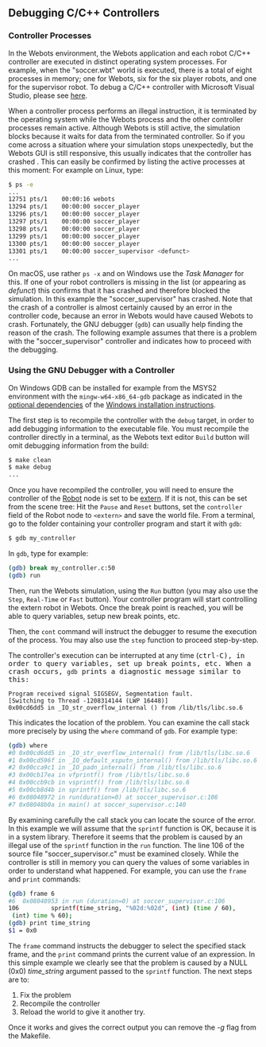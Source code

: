## Debugging C/C++ Controllers

### Controller Processes

In the Webots environment, the Webots application and each robot C/C++ controller are executed in distinct operating system processes.
For example, when the "soccer.wbt" world is executed, there is a total of eight processes in memory; one for Webots, six for the six player robots, and one for the supervisor robot.
To debug a C/C++ controller with Microsoft Visual Studio, please see [here](using-your-ide.md#visual-studio).

When a controller process performs an illegal instruction, it is terminated by the operating system while the Webots process and the other controller processes remain active.
Although Webots is still active, the simulation blocks because it waits for data from the terminated controller.
So if you come across a situation where your simulation stops unexpectedly, but the Webots GUI is still responsive, this usually indicates that the controller has crashed .
This can easily be confirmed by listing the active processes at this moment: For example on Linux, type:

```sh
$ ps -e
...
12751 pts/1    00:00:16 webots
13294 pts/1    00:00:00 soccer_player
13296 pts/1    00:00:00 soccer_player
13297 pts/1    00:00:00 soccer_player
13298 pts/1    00:00:00 soccer_player
13299 pts/1    00:00:00 soccer_player
13300 pts/1    00:00:00 soccer_player
13301 pts/1    00:00:00 soccer_supervisor <defunct>
...
```

On macOS, use rather `ps -x` and on Windows use the *Task Manager* for this.
If one of your robot controllers is missing in the list (or appearing as *defunct*) this confirms that it has crashed and therefore blocked the simulation.
In this example the "soccer\_supervisor" has crashed.
Note that the crash of a controller is almost certainly caused by an error in the controller code, because an error in Webots would have caused Webots to crash.
Fortunately, the GNU debugger (`gdb`) can usually help finding the reason of the crash.
The following example assumes that there is a problem with the "soccer\_supervisor" controller and indicates how to proceed with the debugging.

### Using the GNU Debugger with a Controller

On Windows GDB can be installed for example from the MSYS2 environment with the `mingw-w64-x86_64-gdb` package as indicated in the [optional dependencies](https://github.com/cyberbotics/webots/wiki/Windows-Optional-Dependencies) of the [Windows installation instructions](https://github.com/cyberbotics/webots/wiki/Windows-installation).

The first step is to recompile the controller with the `debug` target, in order to add debugging information to the executable file. 
You must recompile the controller directly in a terminal, as the Webots text editor `Build` button will omit debugging information from the build:

```sh
$ make clean
$ make debug
...
```

Once you have recompiled the controller, you will need to ensure the controller of the [Robot](../reference/robot.md) node is set to be [extern](running-extern-robot-controllers.md).
If it is not, this can be set from the scene tree:
Hit the `Pause` and `Reset` buttons, set the `controller` field of the Robot node to `<extern>` and save the world file.
From a terminal, go to the folder containing your controller program and start it with `gdb`:

```sh
$ gdb my_controller
```

In `gdb`, type for example:

```sh
(gdb) break my_controller.c:50
(gdb) run
```

Then, run the Webots simulation, using the `Run` button (you may also use the `Step`, `Real-Time` or `Fast` button).
Your controller program will start controlling the extern robot in Webots.
Once the break point is reached, you will be able to query variables, setup new break points, etc.

Then, the `cont` command will instruct the debugger to resume the execution of the process.
You may also use the `step` function to proceed step-by-step.

The controller's execution can be interrupted at any time (<kbd>ctrl<kbd>-<kbd>C</kbd>), in order to query variables, set up break points, etc.
When a crash occurs, `gdb` prints a diagnostic message similar to this:

```
Program received signal SIGSEGV, Segmentation fault.
[Switching to Thread -1208314144 (LWP 16448)]
0x00cd6dd5 in _IO_str_overflow_internal () from /lib/tls/libc.so.6
```

This indicates the location of the problem.
You can examine the call stack more precisely by using the `where` command of `gdb`.
For example type:

```sh
(gdb) where
#0 0x00cd6dd5 in _IO_str_overflow_internal() from /lib/tls/libc.so.6
#1 0x00cd596f in _IO_default_xsputn_internal() from /lib/tls/libc.so.6
#2 0x00cca9c1 in _IO_padn_internal() from /lib/tls/libc.so.6
#3 0x00cb17ea in vfprintf() from /lib/tls/libc.so.6
#4 0x00ccb9cb in vsprintf() from /lib/tls/libc.so.6
#5 0x00cb8d4b in sprintf() from /lib/tls/libc.so.6
#6 0x08048972 in run(duration=0) at soccer_supervisor.c:106
#7 0x08048b0a in main() at soccer_supervisor.c:140
```

By examining carefully the call stack you can locate the source of the error.
In this example we will assume that the `sprintf` function is OK, because it is in a system library.
Therefore it seems that the problem is caused by an illegal use of the `sprintf` function in the `run` function.
The line 106 of the source file "soccer\_supervisor.c" must be examined closely.
While the controller is still in memory you can query the values of some variables in order to understand what happened.
For example, you can use the `frame` and `print` commands:

```sh
(gdb) frame 6
#6  0x08048953 in run (duration=0) at soccer_supervisor.c:106
106         sprintf(time_string, "%02d:%02d", (int) (time / 60),
 (int) time % 60);
(gdb) print time_string
$1 = 0x0
```

The `frame` command instructs the debugger to select the specified stack frame, and the `print` command prints the current value of an expression.
In this simple example we clearly see that the problem is caused by a NULL (0x0) *time\_string* argument passed to the `sprintf` function.
The next steps are to: 
1. Fix the problem
2. Recompile the controller 
3. Reload the world to give it another try.

Once it works and gives the correct output you can remove the *-g* flag from the Makefile.
